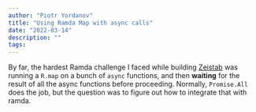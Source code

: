 ```yaml
---
author: "Piotr Yordanov"
title: "Using Ramda Map with async calls"
date: "2022-03-14"
description: ""
tags:
---
```


By far, the hardest Ramda challenge I faced while building [Zeistab](https://zeistab.piotryordanov.com) was running a `R.map` on a bunch of `async` functions, and then **waiting** for the result of all the async functions before proceeding.
Normally,  `Promise.All` does the job, but the question was to figure out how to integrate that with ramda.
